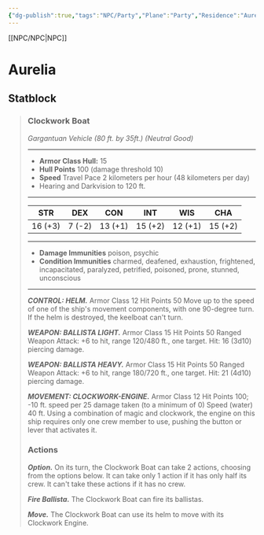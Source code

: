 ```yaml
---
{"dg-publish":true,"tags":"NPC/Party","Plane":"Party","Residence":"Aurelia","aliases":"The Ship,","permalink":"/npc/crew/test/","dgHomeLink":true,"dgPassFrontmatter":true}
---
```



[[NPC/NPC|NPC]]

# Aurelia
## Statblock
> ### Clockwork Boat  
>*Gargantuan Vehicle (80 ft. by 35ft.) (Neutral Good)*  
>___  
> - **Armor Class Hull:** 15
> - **Hull Points** 100 (damage threshold 10)
> - **Speed** Travel Pace 2 kilometers per hour (48 kilometers per day)
> - Hearing and Darkvision to 120 ft.
>___  
>|      STR       |      DEX       |      CON       |      INT       |      WIS       |   CHA   |
>|:--------------:|:--------------:|:--------------:|:--------------:|:--------------:|:-------:|
>|    16 (+3)     |     7 (-2)     |    13 (+1)     |    15 (+2)     |    12 (+1)     | 15 (+2) |
>
>___  
> - **Damage Immunities** poison, psychic
> - **Condition Immunities** charmed, deafened, exhaustion, frightened, incapacitated, paralyzed, petrified, poisoned, prone, stunned, unconscious
>___  
> ***CONTROL: HELM.*** 
> Armor Class 12
> Hit Points 50
> Move up to the speed of one of the ship's movement components, with one 90-degree turn. If the helm is destroyed, the keelboat can't turn.
>  
> ***WEAPON: BALLISTA LIGHT.*** 
> Armor Class 15 
> Hit Points 50
> Ranged Weapon Attack:  +6 to hit, range 120/480 ft., one target. Hit: 16 (3d10) piercing damage. 
>
> ***WEAPON: BALLISTA HEAVY.*** 
> Armor Class 15 
> Hit Points 50
> Ranged Weapon Attack: +6 to hit, range 180/720 ft., one target. Hit: 21 (4d10) piercing damage. 
>  
> ***MOVEMENT: CLOCKWORK-ENGINE.*** 
> Armor Class 12
> Hit Points 100; -10 ft. speed per 25 damage taken (to a minimum of 0)
> Speed (water) 40 ft.
> Using a combination of magic and clockwork, the engine on this ship requires only one crew member to use, pushing the button or lever that activates it.
>  
> ### Actions  
> ***Option.*** On its turn, the Clockwork Boat can take 2 actions, choosing from the options below. It can take only 1 action if it has only half its crew. It can't take these actions if it has no crew.  
>  
> ***Fire Ballista.*** The Clockwork Boat can fire its ballistas.  
>  
> ***Move.*** The Clockwork Boat can use its helm to move with its Clockwork Engine.